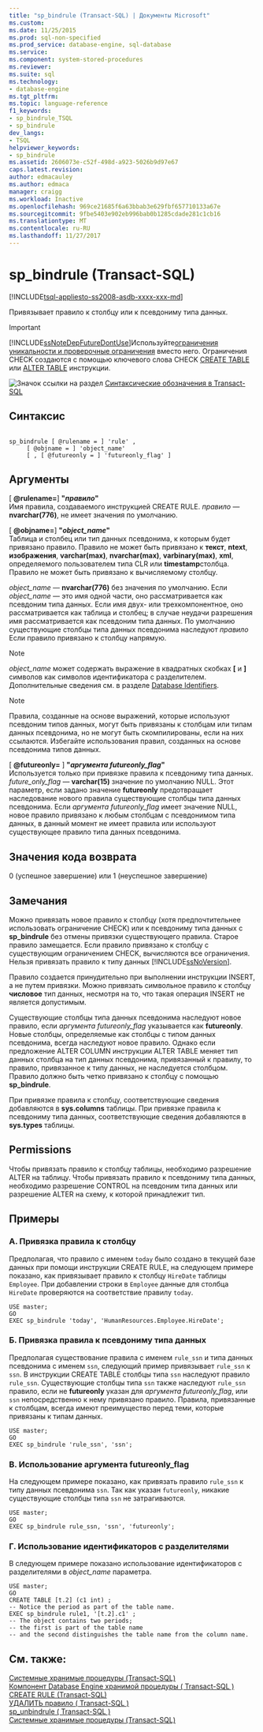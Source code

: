 ```yaml
---
title: "sp_bindrule (Transact-SQL) | Документы Microsoft"
ms.custom: 
ms.date: 11/25/2015
ms.prod: sql-non-specified
ms.prod_service: database-engine, sql-database
ms.service: 
ms.component: system-stored-procedures
ms.reviewer: 
ms.suite: sql
ms.technology:
- database-engine
ms.tgt_pltfrm: 
ms.topic: language-reference
f1_keywords:
- sp_bindrule_TSQL
- sp_bindrule
dev_langs:
- TSQL
helpviewer_keywords:
- sp_bindrule
ms.assetid: 2606073e-c52f-498d-a923-5026b9d97e67
caps.latest.revision: 
author: edmacauley
ms.author: edmaca
manager: craigg
ms.workload: Inactive
ms.openlocfilehash: 969ce21685f6a63bbab3e629fbf657710133a67e
ms.sourcegitcommit: 9fbe5403e902eb996bab0b1285cdade281c1cb16
ms.translationtype: MT
ms.contentlocale: ru-RU
ms.lasthandoff: 11/27/2017
---
```

# <a name="spbindrule-transact-sql"></a>sp_bindrule (Transact-SQL)
[!INCLUDE[tsql-appliesto-ss2008-asdb-xxxx-xxx-md](../../includes/tsql-appliesto-ss2008-asdb-xxxx-xxx-md.md)]

  Привязывает правило к столбцу или к псевдониму типа данных.  
  
> [!IMPORTANT]  
>  [!INCLUDE[ssNoteDepFutureDontUse](../../includes/ssnotedepfuturedontuse-md.md)]Используйте[ограничения уникальности и проверочные ограничения](../../relational-databases/tables/unique-constraints-and-check-constraints.md) вместо него. Ограничения CHECK создаются с помощью ключевого слова CHECK [CREATE TABLE](../../t-sql/statements/create-table-transact-sql.md) или [ALTER TABLE](../../t-sql/statements/alter-table-transact-sql.md) инструкции.  
  
 ![Значок ссылки на раздел](../../database-engine/configure-windows/media/topic-link.gif "Значок ссылки на раздел") [Синтаксические обозначения в Transact-SQL](../../t-sql/language-elements/transact-sql-syntax-conventions-transact-sql.md)  
  
## <a name="syntax"></a>Синтаксис  
  
```  
  
sp_bindrule [ @rulename = ] 'rule' ,   
     [ @objname = ] 'object_name'   
     [ , [ @futureonly = ] 'futureonly_flag' ]   
```  
  
## <a name="arguments"></a>Аргументы  
 [  **@rulename=**] **"***правило***"**  
 Имя правила, создаваемого инструкцией CREATE RULE. *правило* — **nvarchar(776)**, не имеет значения по умолчанию.  
  
 [  **@objname=**] **"***object_name***"**  
 Таблица и столбец или тип данных псевдонима, к которым будет привязано правило. Правило не может быть привязано к **текст**, **ntext**, **изображения**, **varchar(max)**, **nvarchar(max)**, **varbinary(max)**, **xml**, определяемого пользователем типа CLR или **timestamp**столбца. Правило не может быть привязано к вычисляемому столбцу.  
  
 *object_name* — **nvarchar(776)** без значения по умолчанию. Если *object_name* — это имя одной части, оно рассматривается как псевдоним типа данных. Если имя двух- или трехкомпонентное, оно рассматривается как таблица и столбец; в случае неудачи разрешения имя рассматривается как псевдоним типа данных. По умолчанию существующие столбцы типа данных псевдонима наследуют *правило* Если правило привязано к столбцу напрямую.  
  
> [!NOTE]  
>  *object_name* может содержать выражение в квадратных скобках **[** и **]** символов как символов идентификатора с разделителем. Дополнительные сведения см. в разделе [Database Identifiers](../../relational-databases/databases/database-identifiers.md).  
  
> [!NOTE]  
>  Правила, созданные на основе выражений, которые используют псевдоним типов данных, могут быть привязаны к столбцам или типам данных псевдонима, но не могут быть скомпилированы, если на них ссылаются. Избегайте использования правил, созданных на основе псевдонима типов данных.  
  
 [  **@futureonly=** ] **"***аргумента futureonly_flag***"**  
 Используется только при привязке правила к псевдониму типа данных. *future_only_flag* — **varchar(15)** значение по умолчанию NULL. Этот параметр, если задано значение **futureonly** предотвращает наследование нового правила существующие столбцы типа данных псевдонима. Если *аргумента futureonly_flag* имеет значение NULL, новое правило привязано к любым столбцам с псевдонимом типа данных, в данный момент не имеет правила или используют существующее правило типа данных псевдонима.  
  
## <a name="return-code-values"></a>Значения кода возврата  
 0 (успешное завершение) или 1 (неуспешное завершение)  
  
## <a name="remarks"></a>Замечания  
 Можно привязать новое правило к столбцу (хотя предпочтительнее использовать ограничение CHECK) или к псевдониму типа данных с **sp_bindrule** без отмены привязки существующего правила. Старое правило замещается. Если правило привязано к столбцу с существующим ограничением CHECK, вычисляются все ограничения. Нельзя привязать правило к типу данных [!INCLUDE[ssNoVersion](../../includes/ssnoversion-md.md)].  
  
 Правило создается принудительно при выполнении инструкции INSERT, а не путем привязки. Можно привязать символьное правило к столбцу **числовое** тип данных, несмотря на то, что такая операция INSERT не является допустимым.  
  
 Существующие столбцы типа данных псевдонима наследуют новое правило, если *аргумента futureonly_flag* указывается как **futureonly**. Новые столбцы, определяемые как столбцы с типом данных псевдонима, всегда наследуют новое правило. Однако если предложение ALTER COLUMN инструкции ALTER TABLE меняет тип данных столбца на тип данных псевдонима, привязанный к правилу, то правило, привязанное к типу данных, не наследуется столбцом. Правило должно быть четко привязано к столбцу с помощью **sp_bindrule**.  
  
 При привязке правила к столбцу, соответствующие сведения добавляются в **sys.columns** таблицы. При привязке правила к псевдониму типа данных, соответствующие сведения добавляются в **sys.types** таблицы.  
  
## <a name="permissions"></a>Permissions  
 Чтобы привязать правило к столбцу таблицы, необходимо разрешение ALTER на таблицу. Чтобы привязать правило к псевдониму типа данных, необходимо разрешение CONTROL на псевдоним типа данных или разрешение ALTER на схему, к которой принадлежит тип.  
  
## <a name="examples"></a>Примеры  
  
### <a name="a-binding-a-rule-to-a-column"></a>A. Привязка правила к столбцу  
 Предполагая, что правило с именем `today` было создано в текущей базе данных при помощи инструкции CREATE RULE, на следующем примере показано, как привязывает правило к столбцу `HireDate` таблицы `Employee`. При добавлении строки в `Employee` данные для столбца `HireDate` проверяются на соответствие правилу `today`.  
  
```  
USE master;  
GO  
EXEC sp_bindrule 'today', 'HumanResources.Employee.HireDate';  
```  
  
### <a name="b-binding-a-rule-to-an-alias-data-type"></a>Б. Привязка правила к псевдониму типа данных  
 Предполагая существование правила с именем `rule_ssn` и типа данных псевдонима с именем `ssn`, следующий пример привязывает `rule_ssn` к `ssn`. В инструкции CREATE TABLE столбцы типа `ssn` наследуют правило `rule_ssn`. Существующие столбцы типа `ssn` также наследуют `rule_ssn` правило, если не **futureonly** указан для *аргумента futureonly_flag*, или `ssn` непосредственно к нему привязано правило. Правила, привязанные к столбцам, всегда имеют преимущество перед теми, которые привязаны к типам данных.  
  
```  
USE master;  
GO  
EXEC sp_bindrule 'rule_ssn', 'ssn';  
```  
  
### <a name="c-using-the-futureonlyflag"></a>В. Использование аргумента futureonly_flag  
 На следующем примере показано, как привязать правило `rule_ssn` к типу данных псевдонима `ssn`. Так как указан `futureonly`, никакие существующие столбцы типа `ssn` не затрагиваются.  
  
```  
USE master;  
GO  
EXEC sp_bindrule rule_ssn, 'ssn', 'futureonly';  
```  
  
### <a name="d-using-delimited-identifiers"></a>Г. Использование идентификаторов с разделителями  
 В следующем примере показано использование идентификаторов с разделителями в *object_name* параметра.  
  
```  
USE master;  
GO  
CREATE TABLE [t.2] (c1 int) ;  
-- Notice the period as part of the table name.  
EXEC sp_bindrule rule1, '[t.2].c1' ;  
-- The object contains two periods;   
-- the first is part of the table name   
-- and the second distinguishes the table name from the column name.  
```  
  
## <a name="see-also"></a>См. также:  
 [Системные хранимые процедуры (Transact-SQL)](../../relational-databases/system-stored-procedures/system-stored-procedures-transact-sql.md)   
 [Компонент Database Engine хранимой процедуры &#40; Transact-SQL &#41;](../../relational-databases/system-stored-procedures/database-engine-stored-procedures-transact-sql.md)   
 [CREATE RULE (Transact-SQL)](../../t-sql/statements/create-rule-transact-sql.md)   
 [УДАЛИТЬ правило &#40; Transact-SQL &#41;](../../t-sql/statements/drop-rule-transact-sql.md)   
 [sp_unbindrule &#40; Transact-SQL &#41;](../../relational-databases/system-stored-procedures/sp-unbindrule-transact-sql.md)   
 [Системные хранимые процедуры (Transact-SQL)](../../relational-databases/system-stored-procedures/system-stored-procedures-transact-sql.md)  
  
  
